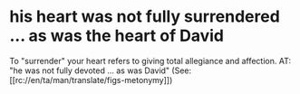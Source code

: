 # his heart was not fully surrendered ... as was the heart of David

To "surrender" your heart refers to giving total allegiance and affection. AT: "he was not fully devoted ... as was David" (See: [[rc://en/ta/man/translate/figs-metonymy]])

